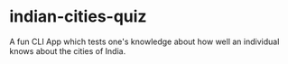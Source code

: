 # indian-cities-quiz
 A fun CLI App which tests one's knowledge about how well an individual knows about the cities of India.
